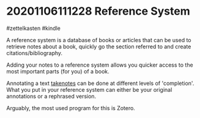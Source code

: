 # 20201106111228 Reference System
#zettelkasten #kindle

A reference system is a database of books or articles that can be used to retrieve
notes about a book, quickly go the section referred to and create citations/bibliography.

Adding your notes to a reference system allows you quicker access to the most important
parts (for you) of a book.

Annotating a text [takenotes](takenotes.md) can be done at different levels of 'completion'.
What you put in your reference system can either be your original annotations or
a rephrased version.

Arguably, the most used program for this is Zotero.
